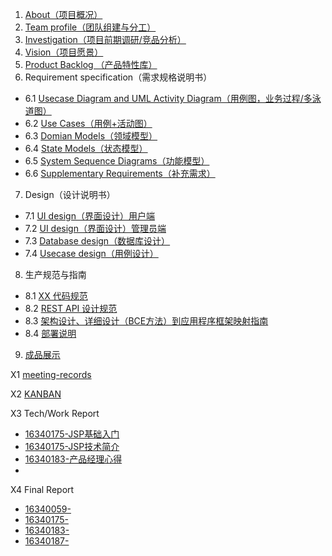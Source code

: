 1. [About（项目概况）](d)
2. [Team profile（团队组建与分工）](https://github.com/yikounaicha/xianqianproj/blob/master/documents/Team%20Profile.md)
3. [Investigation（项目前期调研/竞品分析）](2)
4. [Vision（项目愿景）](https://github.com/yikounaicha/xianqianproj/blob/master/documents/Vision.md)
5. [Product Backlog （产品特性库）](https://github.com/yikounaicha/xianqianproj/blob/master/documents/Product%20Backlog.md)
6. Requirement specification（需求规格说明书）
- 6.1 [Usecase Diagram and UML Activity Diagram（用例图，业务过程/多泳道图）](https://github.com/yikounaicha/xianqianproj/blob/master/documents/Usecase%20Diagram%20.md)
- 6.2 [Use Cases（用例+活动图）](d)
- 6.3 [Domian Models（领域模型）](d)
- 6.4 [State Models（状态模型）](d)
- 6.5 [System Sequence Diagrams（功能模型）](d)
- 6.6 [Supplementary Requirements（补充需求）](https://github.com/yikounaicha/xianqianproj/blob/master/documents/Supplementary%20Requirements.md)

7. Design（设计说明书）
- 7.1 [UI design（界面设计）用户端](https://github.com/yikounaicha/xianqianproj/blob/master/documents/UI%20design%20%E7%94%A8%E6%88%B7%E7%AB%AF.md) 
- 7.2 [UI design（界面设计）管理员端](https://github.com/yikounaicha/xianqianproj/blob/master/documents/UI%20design%20%E7%AE%A1%E7%90%86%E5%91%98%E7%AB%AF.md)
- 7.3 [Database design（数据库设计）](https://github.com/yikounaicha/xianqianproj/blob/master/documents/Database%20design.md)
- 7.4 [Usecase design（用例设计）](https://github.com/yikounaicha/xianqianproj/blob/master/documents/Usecase%20design.md)

8. 生产规范与指南
- 8.1 [XX 代码规范](d)
- 8.2 [REST API 设计规范](d)
- 8.3 [架构设计、详细设计（BCE方法）到应用程序框架映射指南](d)
- 8.4 [部署说明](d)

9. [成品展示](https://github.com/yikounaicha/xianqianproj/blob/master/documents/%E6%88%90%E5%93%81%E5%B1%95%E7%A4%BA.md)

X1 [meeting-records](https://github.com/yikounaicha/xianqianproj/blob/master/documents/Meeting%20Records.md)

X2 [KANBAN](https://github.com/yikounaicha/xianqianproj/projects)

X3 Tech/Work Report
- [16340175-JSP基础入门](https://github.com/yikounaicha/xianqianproj/blob/master/documents/Tech%5CWork%20Report/16340175-JSP%E5%9F%BA%E7%A1%80%E5%85%A5%E9%97%A8.md)
- [16340175-JSP技术简介](https://github.com/yikounaicha/xianqianproj/blob/master/documents/Tech%5CWork%20Report/16340175-JSP%E6%8A%80%E6%9C%AF%E7%AE%80%E4%BB%8B.md)
- [16340183-产品经理心得](https://github.com/yikounaicha/xianqianproj/blob/master/documents/Tech%5CWork%20Report/16340183-%E4%BA%A7%E5%93%81%E7%BB%8F%E7%90%86%E5%BF%83%E5%BE%97.md)
- 

X4 Final Report
- [16340059-](d)
- [16340175-](d)
- [16340183-](d)
- [16340187-](d)

